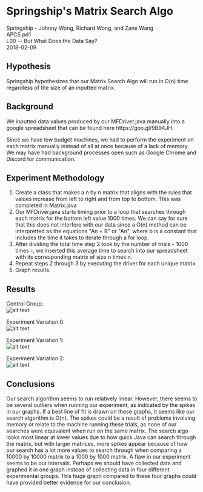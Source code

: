 # Springship's Matrix Search Algo

Springship - Johnny Wong, Richard Wong, and Zane Wang<br />
APCS pd1<br />
L00 -- But What Does the Data Say?<br />
2018-02-09

## Hypothesis
  <p> Springship hypothesizes that our Matrix Search Algo will run in O(n) time regardless of the size of an inputted matrix. </p>

## Background
  <p>We inputted data values produced by our MFDriver.java manually into a google spreadsheet that can be found here https://goo.gl/9B94JH. </p>
  <p> Since we have low budget machines, we had to perform the experiment on each matrix manually instead of all at once because of a lack of memory. We may have had background processes open such as Google Chrome and Discord for communication.</p>

## Experiment Methodology
  1. Create a class that makes a n by n matrix that aligns with the rules that values increase from left to right and from top to bottom. This was completed in Matrix.java
  2. Our MFDriver.java starts timing prior to a loop that searches through each matrix for the bottom left value 1000 times. We can say        for sure that this does not interfere with our data since a O(n) method can be interpretted as the equations "An + B" or "An", where      b is a constant that includes the time it takes to iterate through a for loop.
  3. After dividing the total time step 2 took by the number of trials - 1000 times -, we inserted this average time to search into our        spreadsheet with its corresponding matrix of size n times n.
  4. Repeat steps 2 through 3 by executing the driver for each unique matrix.
  5. Graph results.
  
## Results 
  Control Group: <br/>
  ![alt text](https://i.imgur.com/d8OczgE.png)
  
  Experiment Variation 0: <br/>
  ![alt text](https://i.imgur.com/Wd4zn47.png)
  
  Experiment Variation 1: <br/>
  ![alt text](https://i.imgur.com/1DTz18y.png)
  
  Experiment Variation 2: <br/>
  ![alt text](https://i.imgur.com/qCEPdes.png)

## Conclusions
  Our search algorithm seems to run relatively linear. However, there seems to be several outliers when running our experiment, as indicated by the spikes in our graphs. If a best line of fit is drawn on these graphs, it seems like our search algorithm is O(n). The spikes could be a result of problems involving memory or relate to the machine running these trials, as none of our searches were equivalent when run on the same matrix. The search algo looks most linear at lower values due to how quick Java can search through the matrix, but with larger matrices, more spikes appear because of how our search has a lot more values to search through when comparing a 10000 by 10000 matrix to a 1000 by 1000 matrix.
  A flaw in our experiment seems to be our intervals. Perhaps we should have collected data and graphed it in one graph instead of collecting data in four different experimental groups. This huge graph compared to these four graphs could have provided better evidence for our conclusion.

